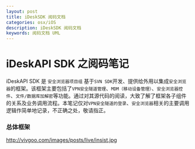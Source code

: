 ```yaml
---
layout: post
title: iDeskSDK 阅码文档
categories: osx/iOS
description: iDeskSDK 阅码文档
keywords: 阅码文档 UML
---
```



# iDeskAPI SDK  之阅码笔记

iDeskAPI SDK 是 ``安全浏览器项目组`` 基于``SVN SDK``开发、提供给外用以集成``安全浏览器``的框架。该框架主要包括了``VPN安全隧道管理``、``MDM（移动设备管理）``、``安全浏览器控件``、``文件/数据库加解密``等功能。通过对其源代码的阅读，大致了解了框架各子组件的关系及业务调用流程。本笔记仅对``VPN安全隧道的登录``、``安全浏览器``相关的主要调用逻辑作简单地记录，不正确之处，敬请指正。

### 总体框架
http://vivgoo.com/images/posts/live/insist.jpg



